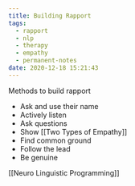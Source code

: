 ```yaml
---
title: Building Rapport
tags:
  - rapport
  - nlp
  - therapy
  - empathy
  - permanent-notes
date: 2020-12-18 15:21:43
---
```


Methods to build rapport

- Ask and use their name
- Actively listen
- Ask questions
- Show [[Two Types of Empathy]]
- Find common ground
- Follow the lead
- Be genuine

[[Neuro Linguistic Programming]]
